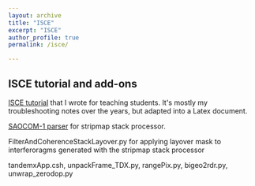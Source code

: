```yaml
---
layout: archive
title: "ISCE"
excerpt: "ISCE"
author_profile: true
permalink: /isce/

---
```

## **ISCE tutorial and add-ons**

[ISCE tutorial](https://www.overleaf.com/read/shtkqpdjpghj) that I wrote for teaching students. It's mostly my troubleshooting notes over the years, but adapted into a Latex document.

[SAOCOM-1 parser](https://github.com/fdelgadodelapuente/fdelgadodelapuente.github.io/blob/master/_pages/unpackFrame_SAOCOM.py) for stripmap stack processor.

FilterAndCoherenceStackLayover.py for applying layover mask to interferoragms generated with the stripmap stack processor

tandemxApp.csh, unpackFrame_TDX.py, rangePix.py, bigeo2rdr.py, unwrap_zerodop.py

